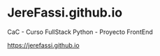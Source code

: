 # JereFassi.github.io
CaC - Curso FullStack Python - Proyecto FrontEnd

https://jerefassi.github.io
